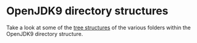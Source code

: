 # OpenJDK9 directory structures

Take a look at some of the [tree structures](https://gist.github.com/neomatrix369/5be36b5af8768353eca4) of the various folders within the OpenJDK9 directory structure. 